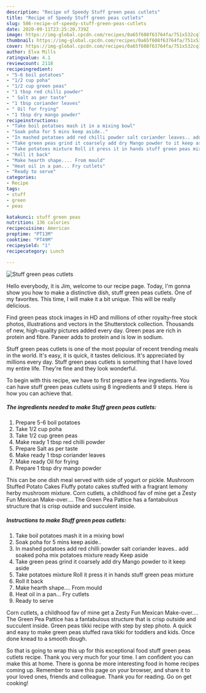 ```yaml
---
description: "Recipe of Speedy Stuff green peas cutlets"
title: "Recipe of Speedy Stuff green peas cutlets"
slug: 506-recipe-of-speedy-stuff-green-peas-cutlets
date: 2020-09-11T23:25:20.739Z
image: https://img-global.cpcdn.com/recipes/0a65f608f63764fa/751x532cq70/stuff-green-peas-cutlets-recipe-main-photo.jpg
thumbnail: https://img-global.cpcdn.com/recipes/0a65f608f63764fa/751x532cq70/stuff-green-peas-cutlets-recipe-main-photo.jpg
cover: https://img-global.cpcdn.com/recipes/0a65f608f63764fa/751x532cq70/stuff-green-peas-cutlets-recipe-main-photo.jpg
author: Elva Mills
ratingvalue: 4.1
reviewcount: 2118
recipeingredient:
- "5-6 boil potatoes"
- "1/2 cup poha"
- "1/2 cup green peas"
- "1 tbsp red chilli powder"
- " Salt as per taste"
- "1 tbsp coriander leaves"
- " Oil for frying"
- "1 tbsp dry mango powder"
recipeinstructions:
- "Take boil potatoes mash it in a mixing bowl"
- "Soak poha for 5 mins keep aside.."
- "In mashed potatoes add red chilli powder salt coriander leaves.. add soaked poha mix potatoes mixture ready Keep aside"
- "Take green peas grind it coarsely add dry Mango powder to it keep aside"
- "Take potatoes mixture Roll it press it in hands stuff green peas mixture"
- "Roll it back"
- "Make hearth shape.... From mould"
- "Heat oil in a pan... Fry cutlets"
- "Ready to serve"
categories:
- Recipe
tags:
- stuff
- green
- peas

katakunci: stuff green peas 
nutrition: 136 calories
recipecuisine: American
preptime: "PT13M"
cooktime: "PT49M"
recipeyield: "1"
recipecategory: Lunch

---
```



![Stuff green peas cutlets](https://img-global.cpcdn.com/recipes/0a65f608f63764fa/751x532cq70/stuff-green-peas-cutlets-recipe-main-photo.jpg)

Hello everybody, it is Jim, welcome to our recipe page. Today, I'm gonna show you how to make a distinctive dish, stuff green peas cutlets. One of my favorites. This time, I will make it a bit unique. This will be really delicious.

Find green peas stock images in HD and millions of other royalty-free stock photos, illustrations and vectors in the Shutterstock collection. Thousands of new, high-quality pictures added every day. Green peas are rich in protein and fibre. Paneer adds to protein and is low in sodium.

Stuff green peas cutlets is one of the most popular of recent trending meals in the world. It's easy, it is quick, it tastes delicious. It's appreciated by millions every day. Stuff green peas cutlets is something that I have loved my entire life. They're fine and they look wonderful.


To begin with this recipe, we have to first prepare a few ingredients. You can have stuff green peas cutlets using 8 ingredients and 9 steps. Here is how you can achieve that.

<!--inarticleads1-->

##### The ingredients needed to make Stuff green peas cutlets:

1. Prepare 5-6 boil potatoes
1. Take 1/2 cup poha
1. Take 1/2 cup green peas
1. Make ready 1 tbsp red chilli powder
1. Prepare  Salt as per taste
1. Make ready 1 tbsp coriander leaves
1. Make ready  Oil for frying
1. Prepare 1 tbsp dry mango powder


This can be one dish meal served with side of yogurt or pickle. Mushroom Stuffed Potato Cakes Fluffy potato cakes stuffed with a fragrant lemony herby mushroom mixture. Corn cutlets, a childhood fav of mine get a Zesty Fun Mexican Make-over…. The Green Pea Pattice has a fantabulous structure that is crisp outside and succulent inside. 

<!--inarticleads2-->

##### Instructions to make Stuff green peas cutlets:

1. Take boil potatoes mash it in a mixing bowl
1. Soak poha for 5 mins keep aside..
1. In mashed potatoes add red chilli powder salt coriander leaves.. add soaked poha mix potatoes mixture ready Keep aside
1. Take green peas grind it coarsely add dry Mango powder to it keep aside
1. Take potatoes mixture Roll it press it in hands stuff green peas mixture
1. Roll it back
1. Make hearth shape.... From mould
1. Heat oil in a pan... Fry cutlets
1. Ready to serve


Corn cutlets, a childhood fav of mine get a Zesty Fun Mexican Make-over…. The Green Pea Pattice has a fantabulous structure that is crisp outside and succulent inside. Green peas tikki recipe with step by step photo. A quick and easy to make green peas stuffed rava tikki for toddlers and kids. Once done knead to a smooth dough. 

So that is going to wrap this up for this exceptional food stuff green peas cutlets recipe. Thank you very much for your time. I am confident you can make this at home. There is gonna be more interesting food in home recipes coming up. Remember to save this page on your browser, and share it to your loved ones, friends and colleague. Thank you for reading. Go on get cooking!
